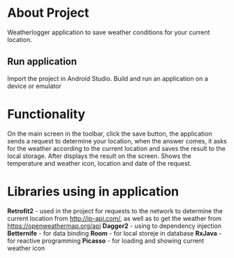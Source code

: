 # About Project 
Weatherlogger application to save weather conditions for your current location.

## Run application

Import the project in Android Studio. Build and run an application on a device or emulator

# Functionality

On the main screen in the toolbar, click the save button, the application sends a request to determine your location,
when the answer comes, it asks for the weather according to the current location and saves the result to the local storage.
After displays the result on the screen. Shows the temperature and weather icon, location and date of the request.

# Libraries using in application

**Retrofit2** - used in the project for requests to the network to determine the current location from http://ip-api.com/, as well as to get the weather from https://openweathermap.org/api
**Dagger2** - using to dependency injection
**Betternife** - for data binding
**Room** - for local storeje in database
**RxJava** - for reactive programming
**Picasso** - for loading and showing current weather icon


